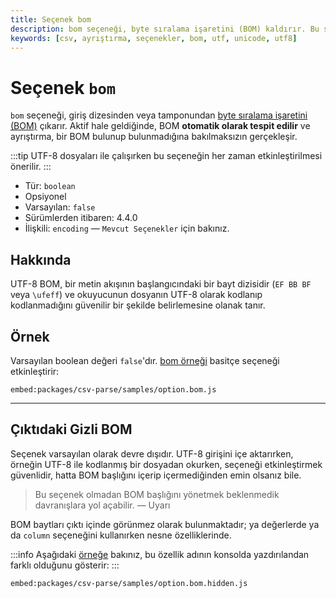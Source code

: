 ```yaml
---
title: Seçenek bom
description: bom seçeneği, byte sıralama işaretini (BOM) kaldırır. Bu seçenek, UTF-8 dosyaları ile çalışırken kullanışlıdır ve BOM başlıklarının yönetimini kolaylaştırır.
keywords: [csv, ayrıştırma, seçenekler, bom, utf, unicode, utf8]
---
```


# Seçenek `bom`

`bom` seçeneği, giriş dizesinden veya tamponundan [byte sıralama işaretini (BOM)](https://en.wikipedia.org/wiki/Byte_order_mark) çıkarır. Aktif hale geldiğinde, BOM **otomatik olarak tespit edilir** ve ayrıştırma, bir BOM bulunup bulunmadığına bakılmaksızın gerçekleşir.

:::tip
UTF-8 dosyaları ile çalışırken bu seçeneğin her zaman etkinleştirilmesi önerilir.
:::

* Tür: `boolean`
* Opsiyonel
* Varsayılan: `false`
* Sürümlerden itibaren: 4.4.0
* İlişkili: `encoding` &mdash; `Mevcut Seçenekler` için bakınız.

## Hakkında

UTF-8 BOM, bir metin akışının başlangıcındaki bir bayt dizisidir (`EF BB BF` veya `\ufeff`) ve okuyucunun dosyanın UTF-8 olarak kodlanıp kodlanmadığını güvenilir bir şekilde belirlemesine olanak tanır.

## Örnek

Varsayılan boolean değeri `false`'dır. [bom örneği](https://github.com/adaltas/node-csv/blob/master/packages/csv-parse/samples/option.bom.js) basitçe seçeneği etkinleştirir:

`embed:packages/csv-parse/samples/option.bom.js`

---

## Çıktıdaki Gizli BOM

Seçenek varsayılan olarak devre dışıdır. UTF-8 girişini içe aktarırken, örneğin UTF-8 ile kodlanmış bir dosyadan okurken, seçeneği etkinleştirmek güvenlidir, hatta BOM başlığını içerip içermediğinden emin olsanız bile.

> Bu seçenek olmadan BOM başlığını yönetmek beklenmedik davranışlara yol açabilir. 
> — Uyarı

BOM baytları çıktı içinde görünmez olarak bulunmaktadır; ya değerlerde ya da `column` seçeneğini kullanırken nesne özelliklerinde.

:::info
Aşağıdaki [örneğe](https://github.com/adaltas/node-csv/blob/master/packages/csv-parse/samples/option.bom.hidden.js) bakınız, bu özellik adının konsolda yazdırılandan farklı olduğunu gösterir:
:::

`embed:packages/csv-parse/samples/option.bom.hidden.js`